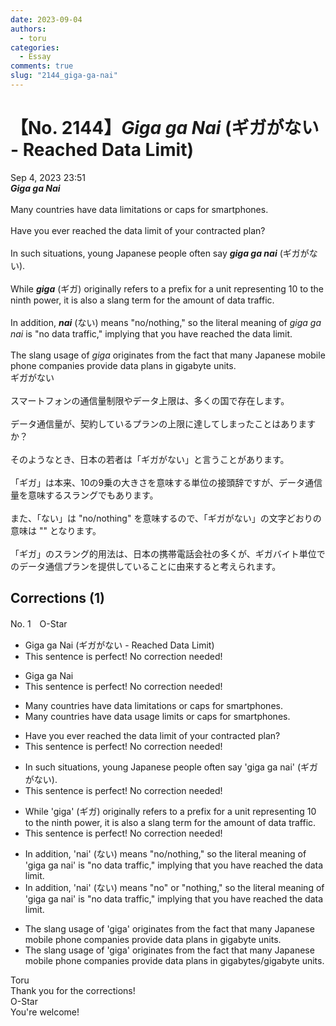 ```yaml
---
date: 2023-09-04
authors:
  - toru
categories:
  - Essay
comments: true
slug: "2144_giga-ga-nai"
---
```


# 【No. 2144】<strong><em>Giga ga Nai</strong></em> (ギガがない - Reached Data Limit)
<div class="date">Sep 4, 2023 23:51</div>
<div id="post"><div id="body_show_ori">
<strong><em>Giga ga Nai</strong></em><br/><br/>Many countries have data limitations or caps for smartphones.<br/><br/>Have you ever reached the data limit of your contracted plan?<br/><br/>In such situations, young Japanese people often say <strong><em>giga ga nai</em></strong> (ギガがない).<br/><br/>While <strong><em>giga</em></strong> (ギガ) originally refers to a prefix for a unit representing 10 to the ninth power, it is also a slang term for the amount of data traffic.<br/><br/>In addition, <strong><em>nai</em></strong> (ない) means "no/nothing," so the literal meaning of <em>giga ga nai</em> is "no data traffic," implying that you have reached the data limit.<br/><br/>The slang usage of <em>giga</em> originates from the fact that many Japanese mobile phone companies provide data plans in gigabyte units.
</div></div>

<!-- more -->

<div id="post_ja"><div id="body_show_mo">
ギガがない<br/><br/>スマートフォンの通信量制限やデータ上限は、多くの国で存在します。<br/><br/>データ通信量が、契約しているプランの上限に達してしまったことはありますか？<br/><br/>そのようなとき、日本の若者は「ギガがない」と言うことがあります。<br/><br/>「ギガ」は本来、10の9乗の大きさを意味する単位の接頭辞ですが、データ通信量を意味するスラングでもあります。<br/><br/>また、「ない」は "no/nothing" を意味するので、「ギガがない」の文字どおりの意味は "" となります。<br/><br/>「ギガ」のスラング的用法は、日本の携帯電話会社の多くが、ギガバイト単位でのデータ通信プランを提供していることに由来すると考えられます。
</div></div>

## Corrections (1)
<div id="block"><div class="first_name"> No. 1　<span class="just_name">O-Star</span></div><div id="block2">
<ul class="correction_field">
<li class="incorrect">Giga ga Nai (ギガがない - Reached Data Limit)</li>
<li class="corrected perfect">This sentence is perfect! No correction needed!</li>
</ul>
<ul class="correction_field">
<li class="incorrect">Giga ga Nai</li>
<li class="corrected perfect">This sentence is perfect! No correction needed!</li>
</ul>
<ul class="correction_field">
<li class="incorrect">Many countries have data limitations or caps for smartphones.</li>
<li class="corrected correct">
Many countries have data <span class="f_bold">usage limits</span> or caps for smartphones.
</li>
</ul>
<ul class="correction_field">
<li class="incorrect">Have you ever reached the data limit of your contracted plan?</li>
<li class="corrected perfect">This sentence is perfect! No correction needed!</li>
</ul>
<ul class="correction_field">
<li class="incorrect">In such situations, young Japanese people often say 'giga ga nai' (ギガがない).</li>
<li class="corrected perfect">This sentence is perfect! No correction needed!</li>
</ul>
<ul class="correction_field">
<li class="incorrect">While 'giga' (ギガ) originally refers to a prefix for a unit representing 10 to the ninth power, it is also a slang term for the amount of data traffic.</li>
<li class="corrected perfect">This sentence is perfect! No correction needed!</li>
</ul>
<ul class="correction_field">
<li class="incorrect">In addition, 'nai' (ない) means "no/nothing," so the literal meaning of 'giga ga nai' is "no data traffic," implying that you have reached the data limit.</li>
<li class="corrected correct">
In addition, 'nai' (ない) means <span class="f_bold">"no" or "nothing,"</span> so the literal meaning of 'giga ga nai' is "no data traffic," implying that you have reached the data limit.
</li>
</ul>
<ul class="correction_field">
<li class="incorrect">The slang usage of 'giga' originates from the fact that many Japanese mobile phone companies provide data plans in gigabyte units.</li>
<li class="corrected correct">
The slang usage of 'giga' originates from the fact that many Japanese mobile phone companies provide data plans in <span class="f_blue">gigabytes/gigabyte units</span>.
</li>
</ul>
</div><div class="name"><span class="just_name">Toru</span><br>
Thank you for the corrections!
</div>
<div class="name"><span class="just_name">O-Star</span><br>
You're welcome!
</div>
</div>
